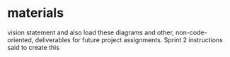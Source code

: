 # materials
vision statement and also load these diagrams and other, non-code-oriented, deliverables for future project assignments.  Sprint 2 instructions said to create this
